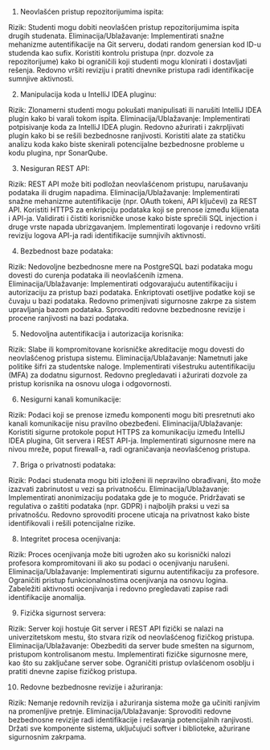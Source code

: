 1. Neovlašćen pristup repozitorijumima ispita:

Rizik: Studenti mogu dobiti neovlašćen pristup repozitorijumima ispita drugih studenata.
Eliminacija/Ublažavanje:
Implementirati snažne mehanizme autentifikacije na Git serveru, dodati random genersian kod ID-u studenda kao sufix.
Koristiti kontrolu pristupa (npr. dozvole za repozitorijume) kako bi ograničili koji studenti mogu klonirati i dostavljati rešenja.
Redovno vršiti reviziju i pratiti dnevnike pristupa radi identifikacije sumnjive aktivnosti.

2. Manipulacija koda u IntelliJ IDEA pluginu:

Rizik: Zlonamerni studenti mogu pokušati manipulisati ili narušiti IntelliJ IDEA plugin kako bi varali tokom ispita.
Eliminacija/Ublažavanje:
Implementirati potpisivanje koda za IntelliJ IDEA plugin.
Redovno ažurirati i zakrpljivati plugin kako bi se rešili bezbednosne ranjivosti.
Koristiti alate za statičku analizu koda kako biste skenirali potencijalne bezbednosne probleme u kodu plugina, npr SonarQube.

3. Nesiguran REST API:

Rizik: REST API može biti podložan neovlašćenom pristupu, narušavanju podataka ili drugim napadima.
Eliminacija/Ublažavanje:
Implementirati snažne mehanizme autentifikacije (npr. OAuth tokeni, API ključevi) za REST API.
Koristiti HTTPS za enkripciju podataka koji se prenose između klijenata i API-ja.
Validirati i čistiti korisničke unose kako biste sprečili SQL injection i druge vrste napada ubrizgavanjem.
Implementirati logovanje i redovno vršiti reviziju logova API-ja radi identifikacije sumnjivih aktivnosti.

4. Bezbednost baze podataka:

Rizik: Nedovoljne bezbednosne mere na PostgreSQL bazi podataka mogu dovesti do curenja podataka ili neovlašćenih izmena.
Eliminacija/Ublažavanje:
Implementirati odgovarajuću autentifikaciju i autorizaciju za pristup bazi podataka.
Enkriptovati osetljive podatke koji se čuvaju u bazi podataka.
Redovno primenjivati sigurnosne zakrpe za sistem upravljanja bazom podataka.
Sprovoditi redovne bezbednosne revizije i procene ranjivosti na bazi podataka.

5. Nedovoljna autentifikacija i autorizacija korisnika:

Rizik: Slabe ili kompromitovane korisničke akreditacije mogu dovesti do neovlašćenog pristupa sistemu.
Eliminacija/Ublažavanje:
Nametnuti jake politike šifri za studentske naloge.
Implementirati višestruku autentifikaciju (MFA) za dodatnu sigurnost.
Redovno pregledavati i ažurirati dozvole za pristup korisnika na osnovu uloga i odgovornosti.

6. Nesigurni kanali komunikacije:

Rizik: Podaci koji se prenose između komponenti mogu biti presretnuti ako kanali komunikacije nisu pravilno obezbeđeni.
Eliminacija/Ublažavanje:
Koristiti sigurne protokole poput HTTPS za komunikaciju između IntelliJ IDEA plugina, Git servera i REST API-ja.
Implementirati sigurnosne mere na nivou mreže, poput firewall-a, radi ograničavanja neovlašćenog pristupa.

7. Briga o privatnosti podataka:

Rizik: Podaci studenata mogu biti izloženi ili nepravilno obrađivani, što može izazvati zabrinutost u vezi sa privatnošću.
Eliminacija/Ublažavanje:
Implementirati anonimizaciju podataka gde je to moguće.
Pridržavati se regulativa o zaštiti podataka (npr. GDPR) i najboljih praksi u vezi sa privatnošću.
Redovno sprovoditi procene uticaja na privatnost kako biste identifikovali i rešili potencijalne rizike.

8. Integritet procesa ocenjivanja:

Rizik: Proces ocenjivanja može biti ugrožen ako su korisnički nalozi profesora kompromitovani ili ako su podaci o ocenjivanju narušeni.
Eliminacija/Ublažavanje:
Implementirati sigurnu autentifikaciju za profesore.
Ograničiti pristup funkcionalnostima ocenjivanja na osnovu logina.
Zabeležiti aktivnosti ocenjivanja i redovno pregledavati zapise radi identifikacije anomalija.

9. Fizička sigurnost servera:

Rizik: Server koji hostuje Git server i REST API fizički se nalazi na univerzitetskom mestu, što stvara rizik od neovlašćenog fizičkog pristupa.
Eliminacija/Ublažavanje:
Obezbediti da server bude smešten na sigurnom, pristupom kontrolisanom mestu.
Implementirati fizičke sigurnosne mere, kao što su zaključane server sobe.
Ograničiti pristup ovlašćenom osoblju i pratiti dnevne zapise fizičkog pristupa.

10. Redovne bezbednosne revizije i ažuriranja:

Rizik: Nemanje redovnih revizija i ažuriranja sistema može ga učiniti ranjivim na promenljive pretnje.
Eliminacija/Ublažavanje:
Sprovoditi redovne bezbednosne revizije radi identifikacije i rešavanja potencijalnih ranjivosti.
Držati sve komponente sistema, uključujući softver i biblioteke, ažurirane sigurnosnim zakrpama.